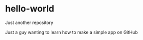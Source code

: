 # hello-world
Just another repository

Just a guy wanting to learn how to make a simple app on GitHub
